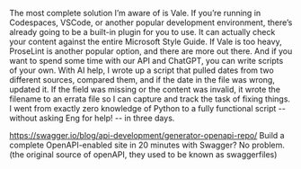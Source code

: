The most complete solution I’m aware of is Vale. If you’re running in Codespaces, VSCode, or another popular development environment, there’s already going to be a built-in plugin for you to use. It can actually check your content against the entire Microsoft Style Guide. If Vale is too heavy, ProseLint is another popular option, and there are more out there.
And if you want to spend some time with our API and ChatGPT, you can write scripts of your own. With AI help, I wrote up a script that pulled dates from two different sources, compared them, and if the date in the file was wrong, updated it. If the field was missing or the content was invalid, it wrote the filename to an errata file so I can capture and track the task of fixing things. I went from exactly zero knowledge of Python to a fully functional script -- without asking Eng for help! -- in three days.

https://swagger.io/blog/api-development/generator-openapi-repo/  Build a complete OpenAPI-enabled site in 20 minutes with Swagger? No problem. (the original source of openAPI, they used to be known as swaggerfiles)
